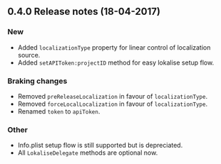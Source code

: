 ## 0.4.0 Release notes (18-04-2017)

### New

- Added `localizationType` property for linear control of localization source.
- Added `setAPIToken:projectID` method for easy lokalise setup flow.

### Braking changes

- Removed `preReleaseLocalization` in favour of `localizationType`.
- Removed `forceLocalLocalization` in favour of `localizationType`.
- Renamed `token` to `apiToken`.

### Other

- Info.plist setup flow is still supported but is depreciated.
- All `LokaliseDelegate` methods are optional now.

